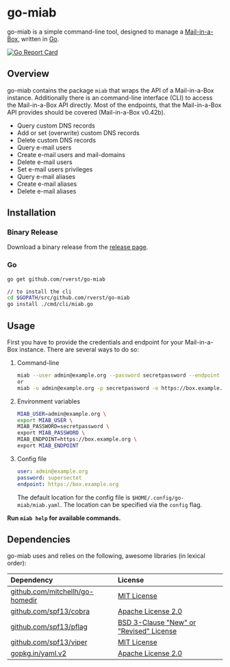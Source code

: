 # go-miab

go-miab is a simple command-line tool, designed to manage a [Mail-in-a-Box](https://mailinabox.email/), written in [Go](https://golang.org/).

[![Go Report Card](https://goreportcard.com/badge/github.com/rverst/go-miab)](https://goreportcard.com/report/github.com/rverst/go-miab)

## Overview

go-miab contains the package `miab` that wraps the API of a Mail-in-a-Box instance. Additionally there is an command-line interface (CLI) to access the Mail-in-a-Box API directly. Most of the endpoints, that the Mail-in-a-Box API provides should be covered (Mail-in-a-Box v0.42b).

* Query custom DNS records
* Add or set (overwrite) custom DNS records
* Delete custom DNS records
* Query e-mail users
* Create e-mail users and mail-domains
* Delete e-mail users
* Set e-mail users privileges
* Query e-mail aliases
* Create e-mail aliases
* Delete e-mail aliases

## Installation

### Binary Release

Download a binary release from the [release page](github.com/rverst/go-miab/releases).

### Go

```bash
go get github.com/rverst/go-miab

// to install the cli
cd $GOPATH/src/github.com/rverst/go-miab
go install ./cmd/cli/miab.go
```

## Usage

First you have to provide the credentials and endpoint for your Mail-in-a-Box instance.
There are several ways to do so:

1. Command-line

    ```bash
    miab --user admin@example.org --password secretpassword --endpoint https://box.example.org
    or
    miab -u admin@example.org -p secretpassword -e https://box.example.org
    ```

2. Environment variables

    ```bash
    MIAB_USER=admin@example.org \
    export MIAB_USER \
    MIAB_PASSWORD=secretpassword \
    export MIAB_PASSWORD \
    MIAB_ENDPOINT=https://box.example.org \
    export MIAB_ENDPOINT
    ```

3. Config file

    ```yaml
    user: admin@example.org
    password: supersectet
    endpoint: https://box.example.org
    ```

    The default location for the config file is `$HOME/.config/go-miab/miab.yaml`.
    The location can be specified via the `config` flag.  
  
**Run `miab help` for available commands.**

## Dependencies

go-miab uses and relies on the following, awesome libraries (in lexical order):

| Dependency | License |
| :------------- | :------------- |
| [github.com/mitchellh/go-homedir](https://github.com/mitchellh/go-homedir) | [MIT License](https://github.com/mitchellh/go-homedir/blob/master/LICENSE) |
| [github.com/spf13/cobra](https://github.com/spf13/cobra) | [Apache License 2.0](https://github.com/spf13/cobra/blob/master/LICENSE.txt) |
| [github.com/spf13/pflag](https://github.com/spf13/pflag) | [BSD 3-Clause "New" or "Revised" License](https://github.com/spf13/pflag/blob/master/LICENSE) |
| [github.com/spf13/viper](https://github.com/spf13/viper) | [MIT License](https://github.com/spf13/viper/blob/master/LICENSE) |
| [gopkg.in/yaml.v2](https://gopkg.in/yaml.v2) | [Apache License 2.0](https://github.com/go-yaml/yaml/blob/v2/LICENSE) |
